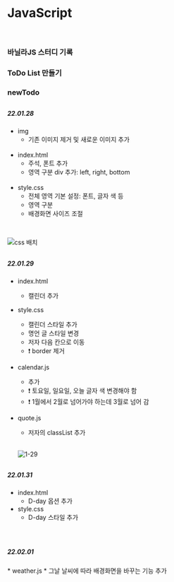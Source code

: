 # JavaScript
</br>
<h3><b>바닐라JS 스터디 기록</b></h3>
<h3><b>ToDo List 만들기</b></h3>

<h3>newTodo</h3>

<h2></h2>

<h5>22.01.28</h5>

* img
  * 기존 이미지 제거 및 새로운 이미지 추가
  <br>
* index.html
  * 주석, 폰트 추가
  * 영역 구분 div 추가: left, right, bottom
  <br>
* style.css
  * 전체 영역 기본 설정: 폰트, 글자 색 등
  * 영역 구분
  * 배경화면 사이즈 조절
<br>

![css 배치](https://user-images.githubusercontent.com/53827482/151548102-7ddbc01e-d2fa-4972-a7b4-4aa1770ff16c.png)

<h2></h2>
<h5>22.01.29</h5>

* index.html
  * 캘린더 추가
* style.css
  * 캘린더 스타일 추가
  * 명언 글 스타일 변경
  * 저자 다음 칸으로 이동
  * ❗ border 제거
* calendar.js
  * 추가
  * ❗ 토요일, 일요일, 오늘 글자 색 변경해야 함
  * ❗ 1월에서 2월로 넘어가야 하는데 3월로 넘어 감
* quote.js
  * 저자의 classList 추가

  
  <br>
  
  ![1-29](https://user-images.githubusercontent.com/53827482/151666292-287a3254-ee56-4445-9eaa-05b9cae878da.png)
 <h2></h2>
<h5>22.01.31</h5>

* index.html
  * D-day 옵션 추가
* style.css
  * D-day 스타일 추가

  
<br>
 <h2></h2>
<h5>22.02.01</h5>
* weather.js
  * 그날 날씨에 따라 배경화면을 바꾸는 기능 추가

  
<br>
